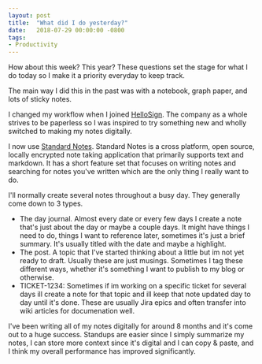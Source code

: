 ```yaml
---
layout: post
title:  "What did I do yesterday?"
date:   2018-07-29 00:00:00 -0800
tags:
- Productivity
---
```


How about this week? This year? These questions set the stage for what I do today so I make it a priority everyday to keep track.

The main way I did this in the past was with a notebook, graph paper, and lots of sticky notes. 

I changed my workflow when I joined [HelloSign](https://www.hellosign.com/). The company as a whole strives to be paperless so I was inspired to try something new and wholly switched to making my notes digitally.

I now use [Standard Notes](https://standardnotes.org/). Standard Notes is a cross platform, open source, locally encrypted note taking application that primarily supports text and markdown. It has a short feature set that focuses on writing notes and searching for notes you've written which are the only thing I really want to do. 

I'll normally create several notes throughout a busy day. They generally come down to 3 types.
* The day journal. Almost every date or every few days I create a note that's just about the day or maybe a couple days. It might have things I need to do, things I want to reference later, sometimes it's just a brief summary. It's usually titled with the date and maybe a highlight.
* The post. A topic that I've started thinking about a little but im not yet ready to draft. Usually these are just musings. Sometimes I tag these different ways, whether it's something I want to publish to my blog or otherwise.
* TICKET-1234: Sometimes if im working on a specific ticket for several days ill create a note for that topic and ill keep that note updated day to day until it's done. These are usually Jira epics and often transfer into wiki articles for documenation well.

I've been writing all of my notes digitally for around 8 months and it's come out to a huge success. Standups are easier since I simply summarize my notes, I can store more context since it's digital and I can copy & paste, and I think my overall performance has improved significantly. 